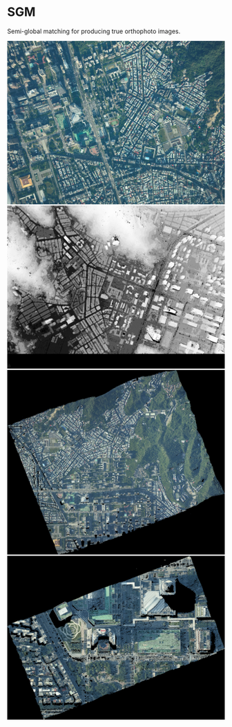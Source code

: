 # SGM
Semi-global matching for producing true orthophoto images.

![Original Image](https://github.com/jack09581013/SGM/blob/main/examples/Original%20Image.png)
![Stereo Image Matching](https://github.com/jack09581013/SGM/blob/main/examples/Stereo%20Image%20Matching.png)
![Taipei 101 True Orthophoto](https://github.com/jack09581013/SGM/blob/main/examples/True%20Orthophoto%20with%2020%20images.png)
![True Orthophoto with 20 images](https://github.com/jack09581013/SGM/blob/main/examples/Taipei%20101%20True%20Orthophoto.png)

